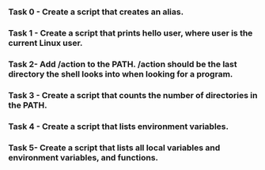 ### Task 0 - Create a script that creates an alias.
### Task 1 - Create a script that prints hello user, where user is the current Linux user.
### Task 2- Add /action to the PATH. /action should be the last directory the shell looks into when looking for a program.
### Task 3 - Create a script that counts the number of directories in the PATH.
### Task 4 - Create a script that lists environment variables.
### Task 5- Create a script that lists all local variables and environment variables, and functions.
